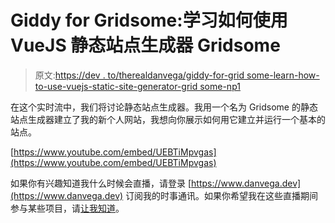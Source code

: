 # Giddy for Gridsome:学习如何使用 VueJS 静态站点生成器 Gridsome

> 原文:[https://dev . to/therealdanvega/giddy-for-grid some-learn-how-to-use-vuejs-static-site-generator-grid some-np1](https://dev.to/therealdanvega/giddy-for-gridsome-learn-how-to-use-vuejs-static-site-generator-gridsome-np1)

在这个实时流中，我们将讨论静态站点生成器。我用一个名为 Gridsome 的静态站点生成器建立了我的新个人网站，我想向你展示如何用它建立并运行一个基本的站点。

[https://www.youtube.com/embed/UEBTiMpvgas](https://www.youtube.com/embed/UEBTiMpvgas)

如果你有兴趣知道我什么时候会直播，请登录 [https://www.danvega.dev](https://www.danvega.dev) 订阅我的时事通讯。如果你希望我在这些直播期间参与某些项目，请[让我知道](https://twitter.com/therealdanvega)。